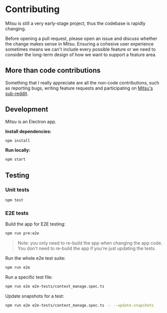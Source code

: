# Contributing

Mitsu is still a very early-stage project, thus the codebase is rapidly changing.

Before opening a pull request, please open an issue and discuss whether the change makes sense in Mitsu. Ensuring a cohesive user experience sometimes means we can't include every possible feature or we need to consider the long-term design of how we want to support a feature area.

## More than code contributions

Something that I really appreciate are all the non-code contributions, such as reporting bugs, writing feature requests and participating on [Mitsu's sub-reddit](https://www.reddit.com/r/dyadbuilders).

## Development

Mitsu is an Electron app.

**Install dependencies:**

```sh
npm install
```

**Run locally:**

```sh
npm start
```

## Testing

### Unit tests

```sh
npm test
```

### E2E tests

Build the app for E2E testing:

```sh
npm run pre:e2e
```

> Note: you only need to re-build the app when changing the app code. You don't need to re-build the app if you're just updating the tests.

Run the whole e2e test suite:

```sh
npm run e2e
```

Run a specific test file:

```sh
npm run e2e e2e-tests/context_manage.spec.ts
```

Update snapshots for a test:

```sh
npm run e2e e2e-tests/context_manage.spec.ts -- --update-snapshots
```
